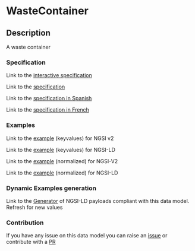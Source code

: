 # WasteContainer

## Description 

A waste container
### Specification

Link to the [interactive specification](https://swagger.lab.fiware.org/?url=https://smart-data-models.github.io/dataModel.WasteManagement/WasteContainer/swagger.yaml)

Link to the [specification](https://smart-data-models.github.io/dataModel.WasteManagement/WasteContainer/doc/spec.md)

Link to the [specification in Spanish](https://smart-data-models.github.io/dataModel.WasteManagement/WasteContainer/doc/spec_ES.md)

Link to the [specification in French](https://smart-data-models.github.io/dataModel.WasteManagement/WasteContainer/doc/spec_FR.md)
### Examples

Link to the [example](https://smart-data-models.github.io/dataModel.WasteManagement/WasteContainer/examples/example.json) (keyvalues) for NGSI v2

Link to the [example](https://smart-data-models.github.io/dataModel.WasteManagement/WasteContainer/examples/example.jsonld) (keyvalues) for NGSI-LD

Link to the [example](https://smart-data-models.github.io/dataModel.WasteManagement/WasteContainer/examples/example-normalized.json) (normalized) for NGSI-V2

Link to the [example](https://smart-data-models.github.io/dataModel.WasteManagement/WasteContainer/examples/example-normalized.jsonld) (normalized) for NGSI-LD
### Dynamic Examples generation

Link to the [Generator](https://smartdatamodels.org/extra/ngsi-ld_generator_v0.91.php?schemaUrl=https://raw.githubusercontent.com/smart-data-models/dataModel.WasteManagement/master/WasteContainer/schema.json&email=info@smartdatamodels.org) of NGSI-LD payloads compliant with this data model. Refresh for new values
### Contribution

 If you have any issue on this data model you can raise an [issue](https://github.com/smart-data-models/dataModel.WasteManagement/issues)  or contribute with a [PR](https://github.com/smart-data-models/dataModel.WasteManagement/pulls)